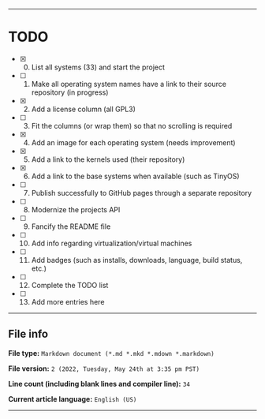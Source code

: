 
***

# TODO

- [x] 0. List all systems (33) and start the project
- [ ] 1. Make all operating system names have a link to their source repository (in progress)
- [x] 2. Add a license column (all GPL3)
- [ ] 3. Fit the columns (or wrap them) so that no scrolling is required
- [x] 4. Add an image for each operating system (needs improvement)
- [x] 5. Add a link to the kernels used (their repository)
- [x] 6. Add a link to the base systems when available (such as TinyOS)
- [ ] 7. Publish successfully to GitHub pages through a separate repository
- [ ] 8. Modernize the projects API
- [ ] 9. Fancify the README file
- [ ] 10. Add info regarding virtualization/virtual machines
- [ ] 11. Add badges (such as installs, downloads, language, build status, etc.)
- [ ] 12. Complete the TODO list
- [ ] 13. Add more entries here

***

## File info

**File type:** `Markdown document (*.md *.mkd *.mdown *.markdown)`

**File version:** `2 (2022, Tuesday, May 24th at 3:35 pm PST)`

**Line count (including blank lines and compiler line):** `34`

**Current article language:** `English (US)`

***
